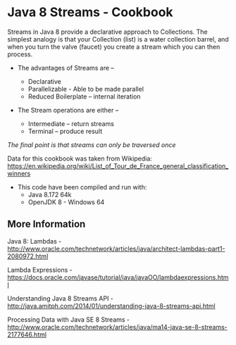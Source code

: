 # Java 8 Streams - Cookbook

Streams in Java 8 provide a declarative approach to Collections. The simplest analogy is that your Collection (list)
is a water collection barrel, and when you turn the valve (faucet) you create a stream which you can then process.

* The advantages of Streams are –
    * Declarative
    * Parallelizable - Able to be made parallel
    * Reduced Boilerplate – internal iteration

* The Stream operations are either –
    * Intermediate – return streams
    * Terminal – produce result

_The final point is that streams can only be traversed once_


Data for this cookbook was taken from Wikipedia: https://en.wikipedia.org/wiki/List_of_Tour_de_France_general_classification_winners

* This code have been compiled and run with:
    * Java 8.172 64k
    * OpenJDK 8 - Windows 64
    
## More Information

Java 8: Lambdas - 
http://www.oracle.com/technetwork/articles/java/architect-lambdas-part1-2080972.html

Lambda Expressions - https://docs.oracle.com/javase/tutorial/java/javaOO/lambdaexpressions.html

Understanding Java 8 Streams API -
http://java.amitph.com/2014/01/understanding-java-8-streams-api.html

Processing Data with Java SE 8 Streams - 
http://www.oracle.com/technetwork/articles/java/ma14-java-se-8-streams-2177646.html